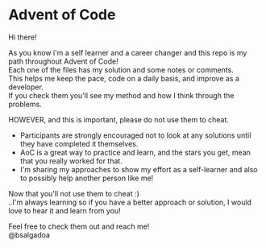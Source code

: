 # Advent of Code

Hi there!

As you know i'm a self learner and a career changer and this repo is my path throughout Advent of Code!
<br>Each one of the files has my solution and some notes or comments.
<br>This helps me keep the pace, code on a daily basis, and improve as a developer.
<br>If you check them you'll see my method and how I think through the problems.

HOWEVER, and this is important, please do not use them to cheat.
   * Participants are strongly encouraged not to look at any solutions until they have completed it themselves.
   * AoC is a great way to practice and learn, and the stars you get, mean that you really worked for that.
   * I'm sharing my approaches to show my effort as a self-learner and also to possibly help another person like me!

Now that you'll not use them to cheat :)
<br>..I'm always learning so if you have a better approach or solution, I would love to hear it and learn from you!

Feel free to check them out and reach me!
<br>@bsalgadoa
